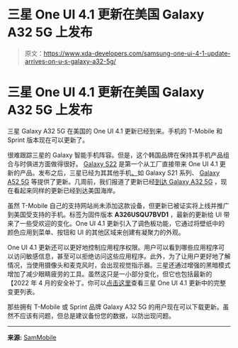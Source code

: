 # 三星 One UI 4.1 更新在美国 Galaxy A32 5G 上发布

> 原文：<https://www.xda-developers.com/samsung-one-ui-4-1-update-arrives-on-u-s-galaxy-a32-5g/>

# 三星 One UI 4.1 更新在美国 Galaxy A32 5G 上发布

三星 Galaxy A32 5G 在美国的 One UI 4.1 更新已经到来。手机的 T-Mobile 和 Sprint 版本现在可以更新了。

很难跟踪三星的 Galaxy 智能手机阵容。但是，这个韩国品牌在保持其手机产品组合与时俱进方面做得很好。 [Galaxy S22](https://www.xda-developers.com/samsung-galaxy-s22-review/) 是第一个从工厂直接带来 One UI 4.1 更新的产品。发布之后，三星已经为其其他手机[、](https://www.xda-developers.com/best-samsung-galaxy-phones/)如 Galaxy S21 系列、 [Galaxy A52 5G](https://www.xda-developers.com/one-ui-4-1-galaxy-a52-4g-galaxy-m62/) 等提供了更新。几周前，我们报道了更新已经[到达 Galaxy A32 5G](https://www.xda-developers.com/samsung-galaxy-a32-5g-a71-4g-one-ui-4-1-android-12/) ，现在看起来同样的更新已经到达美国海岸。

虽然 T-Mobile 自己的支持网站尚未添加这款设备，但更新已被证实将上线并推广到美国受支持的手机。标签为固件版本 **A326USQU7BVD1** ，最新的更新给 UI 带来了一些受欢迎的变化。One UI 4.1 更新引入了调色板功能，它通过将壁纸中的颜色应用到菜单、按钮和 UI 的其他区域来创建有凝聚力的外观。

One UI 4.1 更新还可以更好地控制应用程序权限。用户可以看到哪些应用程序可以访问敏感信息，甚至可以拒绝访问这些应用程序。此外，为了让用户更好地了解情况，当使用摄像头和麦克风时，会出现视觉指示器。三星还通过增强的黑暗模式增加了减少眼睛疲劳的工具。虽然这只是一小部分变化，但它也包括最新的【2022 年 4 月的安全补丁。你可以[点击这里](https://www.xda-developers.com/galaxy-m31s-one-ui-4-1-android-12-update/)查看三星 One UI 4.1 更新中的完整变更列表。

那些拥有 T-Mobile 或 Sprint 品牌 Galaxy A32 5G 的用户现在可以下载更新。虽然不应该有问题，但总是建议备份您的数据，以防出现问题。

* * *

**来源:** [SamMobile](https://www.sammobile.com/news/galaxy-a32-5g-android-12-update-released-usa/)